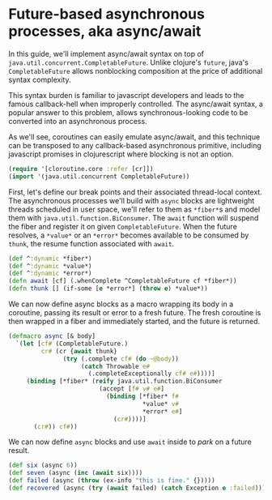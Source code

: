 # Future-based asynchronous processes, aka async/await

In this guide, we'll implement async/await syntax on top of `java.util.concurrent.CompletableFuture`. Unlike clojure's `future`, java's `CompletableFuture` allows nonblocking composition at the price of additional syntax complexity.

This syntax burden is familiar to javascript developers and leads to the famous callback-hell when improperly controlled. The async/await syntax, a popular answer to this problem, allows synchronous-looking code to be converted into an asynchronous process.

As we'll see, coroutines can easily emulate async/await, and this technique can be transposed to any callback-based asynchronous primitive, including javascript promises in clojurescript where blocking is not an option.

```clojure
(require '[cloroutine.core :refer [cr]])
(import '(java.util.concurrent CompletableFuture))
```

First, let's define our break points and their associated thread-local context. The asynchronous processes we'll build with `async` blocks are lightweight threads scheduled in user space, we'll refer to them as `*fiber*`s and model them with `java.util.function.BiConsumer`. The `await` function will suspend the fiber and register it on given `CompletableFuture`. When the future resolves, a `*value*` or an `*error*` becomes available to be consumed by `thunk`, the resume function associated with `await`.

```clojure
(def ^:dynamic *fiber*)
(def ^:dynamic *value*)
(def ^:dynamic *error*)
(defn await [cf] (.whenComplete ^CompletableFuture cf *fiber*))
(defn thunk [] (if-some [e *error*] (throw e) *value*))
```

We can now define async blocks as a macro wrapping its body in a coroutine, passing its result or error to a fresh future. The fresh coroutine is then wrapped in a fiber and immediately started, and the future is returned.

```clojure
(defmacro async [& body]
  `(let [cf# (CompletableFuture.)
         cr# (cr {await thunk}
               (try (.complete cf# (do ~@body))
                    (catch Throwable e#
                      (.completeExceptionally cf# e#))))]
     (binding [*fiber* (reify java.util.function.BiConsumer
                         (accept [f# v# e#]
                           (binding [*fiber* f#
                                     *value* v#
                                     *error* e#]
                             (cr#))))]
       (cr#)) cf#))
```

We can now define `async` blocks and use `await` inside to *park* on a future result.

```clojure
(def six (async 6))                                                      ;; a future of 6
(def seven (async (inc (await six))))                                    ;; a future of 7
(def failed (async (throw (ex-info "this is fine." {}))))                ;; a failed future
(def recovered (async (try (await failed) (catch Exception e :failed)))) ;; a future of :failed
```
